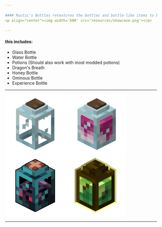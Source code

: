 ```yaml
---

#### Rustic's Bottles retextures the bottles and bottle-like items to be 3d!
<p align="center"><img width='600' src='resources/showcase.png'></p>

---
```


#### this includes: 
 - Glass Bottle
 - Water Bottle
 - Potions (Should also work with most modded potions)
 - Dragon's Breath
 - Honey Bottle
 - Ominous Bottle
 - Experience Bottle

 ---

<img width='200' src='resources/renders/bottle.png'> <img width='200' src='resources/renders/dragon_breath.png'><img width='200' src='resources/renders/ominous_bottle.png'><img width='200' src='resources/renders/experience_bottle.png'>

---




